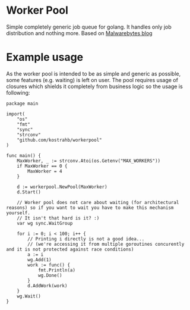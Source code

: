 # Worker Pool
Simple completely generic job queue for golang. It handles only job distribution and nothing more. Based on [Malwarebytes blog](https://geeks.uniplaces.com/building-a-worker-pool-in-golang-1e6c0fdfd78c)

# Example usage

As the worker pool is intended to be as simple and generic as possible, some features (e.g. waiting) is left on user.
The pool requires usage of closures which shields it completely from business logic so the usage is following:

```golang
package main

import(
	"os"
	"fmt"
	"sync"
	"strconv"
	"github.com/kostrahb/workerpool"
)

func main() {
	MaxWorker, _ := strconv.Atoi(os.Getenv("MAX_WORKERS"))
	if MaxWorker == 0 {
		MaxWorker = 4
	}

	d := workerpool.NewPool(MaxWorker)
	d.Start()

	// Worker pool does not care about waiting (for architectural reasons) so if you want to wait you have to make this mechanism yourself.
	// It isn't that hard is it? :)
	var wg sync.WaitGroup

	for i := 0; i < 100; i++ {
		// Printing i directly is not a good idea...
		// (we're accessing it from multiple goroutines concurently and it is not protected against race conditions)
		a := i
		wg.Add(1)
		work := func() {
			fmt.Println(a)
			wg.Done()
		}
		d.AddWork(work)
	}
	wg.Wait()
}
```

